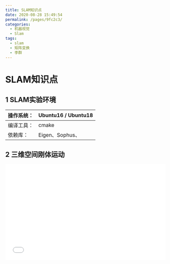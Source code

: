 ```yaml
---
title: SLAM知识点
date: 2020-08-28 15:49:54
permalink: /pages/9fc2c3/
categories: 
  - 机器视觉
  - Slam
tags: 
  - slam
  - 矩阵变换
  - 李群
---
```

# SLAM知识点

## 1 SLAM实验环境

|操作系统：|Ubuntu16 / Ubuntu18|
|--|--|
|编译工具：|cmake|
|依赖库：|Eigen、Sophus、|

## 2 三维空间刚体运动

<iframe src='/markmap/001.html' width='100%' height='300' frameborder='0'/>

### 2.1 旋转矩阵（R: 3x3）
假设坐标系从 $e$ 经过了欧式变换后，其正交基向量从 $\begin{bmatrix}e_1, e_2, e_3\end{bmatrix}$ 变成了 $\begin{bmatrix}e_1' , e_2' , e_3' \end{bmatrix}$，在变换中存在一个向量 $a$，其坐标从 $\begin{bmatrix}a_1\\a_2\\a_3\end{bmatrix}$ 变成了  $\begin{bmatrix}a_1' \\a_2' \\a_3' \end{bmatrix}$，所以满足关系：
$$\begin{bmatrix}e_1, e_2, e_3\end{bmatrix}\begin{bmatrix}a_1\\a_2\\a_3\end{bmatrix} = \begin{bmatrix}e_1' , e_2' , e_3' \end{bmatrix}\begin{bmatrix}a_1' \\a_2' \\a_3' \end{bmatrix} $$
可以转换成：
$$a = \begin{bmatrix}a_1\\a_2\\a_3\end{bmatrix} = \begin{bmatrix}e_1^Te_1'  & e_1^Te_2' &e_1^Te_3' \\e_2^Te_1' &e_2^Te_2' &e_2^Te_3' \\e_3^Te_1' &e_3^Te_3' &e_1^Te_3' \end{bmatrix} \begin{bmatrix}a_1' \\a_2' \\a_3' \end{bmatrix} = Ra'  $$
这里的 $R$ 称为`旋转矩阵`，它是一个行列式为1的正交矩阵（即逆为自身转置的矩阵），则反向旋转有：
$$a' = R^{-1}a = R^Ta$$
如果要描述向量在空间中的欧式变换，还需要一个平移向量 $t$，因为 $R$ 只描述了旋转，所以向量 $a_1$ 到向量 $a_2$ 的欧式变换：
$$a_2 = Ra_1 + t$$

### 2.2 变换矩阵（T: 4x4）
上式的欧式变换用到了 $R$ 和 $t$，有两次变换就不是线性关系，但可以使用齐次坐标和变换矩阵来将它线性化，设`变换矩阵` $T$：
$$T = \begin{bmatrix}R&t\\0^T&1 \end{bmatrix}$$
对应的欧式变化如下：
$$\begin{bmatrix}a^2 \\1\end{bmatrix} = \begin{bmatrix}R&t\\0^T&0\end{bmatrix} \begin{bmatrix}a^1\\1\end{bmatrix} = T\begin{bmatrix}a^1\\1\end{bmatrix}$$


### 2.3 旋转向量和欧拉角
- 旋转向量
	旋转状态也可以用一个`旋转轴`$n$和`旋转角`$\theta$来描述，组合在一起为旋转向量 ($\scriptsize \theta n$)，它和旋转矩阵可以相互转化：
	旋转向量 -> 旋转矩阵：
	$$R = cos{\theta I} + (1-cos{\theta })nn^T+sin{\theta} \hat{n} $$
	旋转矩阵 -> 旋转向量：

	$$\begin{aligned} tr(R) &= cos{\theta}I + (1-cos{\theta})tr(nn^T) + sin\theta tr(\hat{n}) \\ &= 3cos{\theta} + (1 - cos{\theta}) \\ &= 1 + 2cos{\theta} \end{aligned}$$


	$$\theta = arccos{\frac{tr(R)-1}{2}}$$
	$$Rn=n$$
上面的 $\hat{n}$ 表示 $n$ 的反对称矩阵:
$$\hat{a} = \begin{bmatrix} 0 & -a_3 & a_2 \\ a_3 & 0 & -a_1 \\ -a_2 & a_1 & 0 \end{bmatrix}$$

- 欧拉角
	使用 $\begin{bmatrix}r , p , y\end{bmatrix}^T$ 来描述旋转，表示分别绕三个坐标轴旋转，不同的旋转顺序会导致结果不一样，如 $rpy$ 角的旋转顺序是 $ZYX$，欧拉角的缺点是存在`万象锁问题`；

### 2.4 四元数


$$q = \begin{bmatrix} s, v \end{bmatrix}^T, s = q_0\in \mathbb{R}, v = \begin{bmatrix}q_1, q_2, q_3\end{bmatrix}^T\in \mathbb{R}^3$$

四元数为复数，上式中，$s$ 为实部，$v$ 为虚部；

注：c++中的矩阵运算、旋转向量、欧拉角、四元数的转化可以使用Eigen库，参考[这里](/pages/d737be/)；

## 3 李群与李代数
### 3.1 李群


旋转矩阵构成`特殊正交群 SO(3)`，变换矩阵构成了`特殊欧式群 SE(3)`:
$$SO(3) = \{R\in \mathbb{R}^{3*3} \mid RR^T = I, det(R) = 1\}$$
$$SE(3) = \{T=\begin{bmatrix}R & t \\ 0^T & 1 \end{bmatrix}\in  \mathbb{R}^{4*4} \mid R \in SO(3), t \in \mathbb{R}^3\}$$
这类矩阵之所以称之为‘群’，是因为它们具有一些属性，比如它们相乘后还是属于一类：
$$R_1R_2 \in SO(3), T_1T_2 \in SE(3)$$
### 3.1 李代数
推导李代数可以由 $R(t)R(t)^T=I$ 式子引出，求导后在使用反对称矩阵、泰勒展开、微分方程的方法可以得到式子：
$$R(t)=exp(\hat{\phi_0}t)$$ 
即  $R =exp(\hat{\phi})$ ，这里的 $\phi$ 就是李代数；

李代数 $\mathtt{SO(3)}$:
$$\mathtt{SO(3)} = \{\phi \in \mathbb{R}^3, \Phi = \hat{\phi} \in  \mathbb{R}^{3*3} \}$$

李代数 $\mathtt{SE(3)}$:
$$\mathtt{SE(3)} = \{ \xi = \begin{bmatrix}\rho \\ \phi \end{bmatrix}\in \mathbb{R}^6, \rho \in \mathbb{R}^3, \phi \in \mathcal{\mathtt{SO}(3), \hat{\xi} = \begin{bmatrix} \hat{\phi} & \rho \\ 0^T & 0 \end{bmatrix} \in \mathbb{R}^{4*4}} \}$$

注：c++中的李群、李代数之间的转化可以使用Sophus库，参考[这里](/pages/6d1fa3/)；

## 4 相机与图像

<img src='/pic/023.png' width='800'/>

|参数|说明|
|:--|:--|
|$1/Z$|$Z$是物平面的深度，$X,Y$乘上$1/Z$后深度变成了1,即归一化|
|$f$|相机焦距|
|$\alpha , \beta$|缩放（把物理单位转换成像素单位）|
|$C_x,C_y$|平移|
|$K$|集成了$C_x,C_y,\alpha ,\beta$|
注:
$$K = \begin{bmatrix} f_x & 0 & C_x \\ 0 & f_y & C_y \\ 0 & 0 & 1 \end{bmatrix}, f_x=\alpha f, f_y = \beta f$$

坐标系转换公式：

$$ ZP_{uv} = Z \begin{bmatrix} u \\\ v \\\ 1 \end{bmatrix} = K(RP_w + t) = KTP_w$$
其中，$R$、$t$ 为位姿，$P_w$为世界坐标，$(RP_w+t)$是相机坐标，$K$ 为相机内参，$P_{uv}$ 为像素坐标，$(RP_w + t) / Z$是归一化坐标；

## 5 非线性优化

参考[这里](/pages/197aa0/)，使用 g2o 模块实现高斯牛顿法；

## 6 视觉里程计（特征点法）

视觉里程计的算法主要分为两大类：==特征点法== 和 ==直接法==。

:::tip
- 特征点法：是视觉里程计的主流方法，它具有对光照、动态物体不敏感的优势，是目前比较成熟的解决方案。
- 直接法：
:::

<iframe src='/markmap/002.html' width='100%' height='400' frameborder='0'/>

特征点法首先是`提取`、`匹配`图像特征点，然后根据对应的点来`估计`两帧之间的相机运动和场景结构，从而实现一个`两帧间`视觉里程计。

估计运动有多种方法，其中，由于相机的原理不同，会采取不同的方法：
|相机类型|点类型|方法|
|--|--|--|
|单目|2D + 2D|对极几何|
|双目、RGB-D|3D + 3D|ICP|
|其他|3D + 2D|PnP|

### 6.1 特征点
特征点指图像中一些`特别的地方`，比如：角点、区块、边缘，这些特征用于标记相邻图片的对应位置。所以第一步就是通过算法来计算出图像中的特征点，著名算法有：SIFT、SURF、ORB等，找出特征点后，更重要的是把对应的点匹配起来，匹配方法有`暴力匹配`、`快速近似最邻近`，相关的算法已经集成在 Opencv 中。

### 6.2 2D-2D: 对极几何
- 对极约束
  
  <img src='/pic/024.png' width='500'/>

  图中：
  - $O_1$、$O_2$：相机中心
  - $I_1$、$I_2$：像平面
  - $p_1$、$p_2$：对应的特征点
  - $e_1$、$e_2$：对应的极点
  - $l_1$、$l_2$：对应的极线

  我们知道两个像素点 $p_1$、$p_2$ 的像素位置：
  $$ s_1 p_1 = KP, s_2 P_2 = K(RP + t) $$
  其中，$K$为相机内参矩阵，$R$、$t$ 为两个坐标系的相机运动。因为 $s_1P_1$ 和 $p_1$ 成投影关系，它们在齐次坐标下的意义是相等的，称这种相等关系为`尺度意义下相等`，记作：$sp \backsimeq p$，那么上面的投影关系可以写为：
  $$ p_1 \backsimeq KP, P_2 \backsimeq K(RP + t) $$
  现在取：
  $$x_1 = K^{-1}p_1, x2=K^{-1}p_2$$
  经过推倒可以得到一个式子：
  $$x_2^T \hat{t} R x_1 = 0$$
  带入 $x_1$、$x_2$ 得：
  $$p_2^T K^{-T} \hat{t} R K^{-1} p_1 = 0$$
  上面的两个式子都称为`对极约束`，它的几何意义是 $O_1$、$P$、$O_2$ 共面。我们从上式子中提取两个矩阵：`基础矩阵`$F$、`本质矩阵`$E$，于是可以进一步简化对极矩阵约束：
  $$E = \hat{t}R, F = K^{-T}EK^{-1}, x_2^T E x_1 = p_2^T F p_1 = 0$$
  对极约束简洁的给出了两个匹配点的空间位置关系，于是，相机位姿估计问题变成以下两步：
  1. 根据匹配点的像素位置求出 $E$ 或 $F$;
  2. 根据 $E$ 或 $F$ 求出 $R$，$t$。
- 本质矩阵
  本质矩阵 $E = \hat{t}R$，它是一个 3x3 的矩阵，有 9 个未知数，我们可以利用 $E$ 的线性性质来使用`八点法`求解。
  我们设一对匹配点，它们的归一化坐标为 $x_1 = \begin{bmatrix}u_1,v_1,1\end{bmatrix}^T$，$x_2 = \begin{bmatrix}u_2,v_2,1\end{bmatrix}^T$，根据对极约束，有：
  $$\begin{bmatrix}u_2,v_2,1\end{bmatrix}  \begin{bmatrix}e_1 & e_2 & e_3 \\ e_4 & e_5 & e_6 \\ e_7 & e_8 & e_9\end{bmatrix}^T  \begin{bmatrix}u_1 \\ v_1 \\ 1\end{bmatrix} = 0$$
  如果我们把矩阵 $E$ 展开，写成向量形式：
  $$e = \begin{bmatrix} e_1, e_2, e_3, e_4, e_5, e_6, e_7, e_8, e_9 \end{bmatrix}^T $$
  那么，对极约束改写成与$e$有关的形式：
  $$\begin{bmatrix} u_2u_1, u_2v_1, u_2, v_2u_1, v_2v_1, v_2, u_1, v_1,1 \end{bmatrix}e = 0$$
  上面的式子是关于一对点的约束，如果我们使用8对点，变成了线性方程组：
  $$\begin{bmatrix} u_2^1u_1^1 & u_2^1v_1^1 & u_2^1 & v_2^1u_1^1 & v_2^1v_1^1 & v_2^1 & u_1^1 & v_1^1 &1 
  \\ u_2^2u_1^2 & u_2^2v_1^2 & u_2^2 & v_2^2u_1^2 & v_2^2v_1^2 & v_2^2 & u_1^2 & v_1^2 &1 
  \\ . & . & . & . & . & . & . & . & . 
  \\ . & . & . & . & . & . & . & . & . 
  \\ . & . & . & . & . & . & . & . & . 
  \\ u_8^2u_1^8 & u_2^8v_1^8 & u_2^8 & v_2^8u_1^8 & v_2^8v_1^8 & v_2^8 & u_1^8 & v_1^8 &1 
  \end{bmatrix} \begin{bmatrix} e_1 \\ e_2 \\ e_3 \\ e_4 \\ e_5 \\ e_6 \\ e_7 \\ e_8 \\ e_9 
  \end{bmatrix} = 0$$
  如果8对匹配点组成的矩阵满足秩为8的条件，那么$E$的各元素就可以由上诉方程得到。
  :::tip
  到这里，已经得到了本质矩阵$E$，根据它再分解出相机的运动 $R$、$t$需要采用奇异分解（SVD），分解后会得到4组解，不过分别把这4组解拿来运算就可以排除三项不合常规的。
  :::
- 单应矩阵
### 6.3 三角测量

<img src='/pic/025.png' width='500'/>

### 6.4 3D-2D: PnP
如果两张图像中的特征点的3D位置已知，那么最少需要3对点就可以估计相机运动。在双目、RGN-D的视觉里程计中，可以直接使用PnP估计喜相机运动；而在单目视觉里程计中，必须先要进行初始化才能使用PnP。PnP问题有多种求解方法：`P3P`、`直接线性变换（DLT）`、EPnP、UPnP等，还可以使用`非线性优化`的方式。
- 直接线性变换
:::tip 思考这个问题
假如在世界坐标下存在一批3D点，它们的3D坐标已知，然后相机相对世界坐标系的原点做了运动，并获取到了这些点在相机上的投影，我们需要根据这批`3D点坐标`和相机的`2D投影坐标`来求相机的位姿R、t。
（当然这个问题可以引申，比如把这里的`世界坐标`换成`上一个时刻的相机坐标`，那么求解的就是相对位姿变换了。）
:::
在这个问题中，我们设这个3D点为$P$，它的齐次坐标为 $P=[X,Y,Z,1]^T$，对应的2D投影点 ==归一化坐标== 为$x_1=[u_1,v_1,1]^T$，过程中的 $R,T$ 是未知的，所以设定一个增广矩阵$[R|t]$，其展开形式为：
$$s \begin{bmatrix} u_1 \\ v_1 \\ 1 \end{bmatrix}  = 
\begin{bmatrix} t_1 & t_2 & t_3 & t_4 \\
t_5 & t_6 & t_7 & t_8 \\
t_9 & t_{10} & t_{11} & t_{12} \end{bmatrix}
\begin{bmatrix} X \\ Y \\ Z \\ 1 \end{bmatrix} $$
:::warning 
上式中的$\begin{bmatrix}u_1 , v_1 , 1 \end{bmatrix}^T$是归一化后的坐标，需要用像素坐标转换的得到。
:::
当然，上面式子中的等量关系是`3D点在相机坐标下的坐标`，等式左边直接用`深度 x 归一化`，等式右边用`[R|t] x 世界坐标`。通过上式，可以得到约束：
$$u_1 =  \frac{t_1 X + t_2 Y + t_3 Z + t_4}{t_9 X + t_{10}Y + t_{11}Z + t_{12}}, v_1 =  \frac{t_5 X + t_6 Y + t_7 Z + t_8}{t_9 X + t_{10}Y + t_{11}Z + t_{12}},$$

为了更简化，设：
$$t_1 = \begin{bmatrix} t_1, t_2, t_3, t_4 \end{bmatrix}^T,
t_2 = \begin{bmatrix} t_5, t_6, t_7, t_8 \end{bmatrix}^T,
t_3 = \begin{bmatrix} t_9, t_{10}, t_{11}, t_{12} \end{bmatrix}^T
$$

于是有：
$$t_1^T P - t_3^T P u_1 = 0$$
$$t_2^T P - t_3^T P v_1 = 0$$

所以每一个特征点提供了两个关于$t$的线性约束，假设有$N$的特征点，则有以下方程组：
$$
\begin{bmatrix}
P_1^T & 0 & -u_1P_1^T \\
0 & P_1^T & -v_1P_1^T \\
. & . & . \\
. & . & . \\
. & . & . \\
P_N^T & 0 & -u_NP_N^T \\
0 & P_N^T & -v_NP_N^T 
\end{bmatrix}
\begin{bmatrix}
t_1 \\ t_2 \\ t_3
\end{bmatrix}
= 0
$$

$t$一共有12维，因此最少通过6对匹配点（每个点有两个约束）即可求解，这种方法就是`直接线性变换（DLT）`。当匹配点大于6对时，也可以使用SVD等方法对超定方程求最小二乘解。

- P3P

<img src='/pic/026.png' width='500'/>

- 最小化重投影误差求解PnP

<img src='/pic/027.png' width='500'/>

### 6.5 3D-3D ICP
- SVD 方法
- 非线性优化方法


